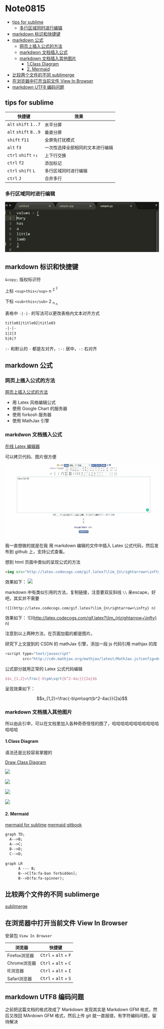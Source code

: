# Note0815




<!-- MarkdownTOC -->

- [tips for sublime](#tips-for-sublime)
  - [多行区域同时进行编辑](#多行区域同时进行编辑)
- [markdown 标识和快捷键](#markdown-标识和快捷键)
- [markdown 公式](#markdown-公式)
  - [网页上插入公式的方法](#网页上插入公式的方法)
  - [markdwon 文档插入公式](#markdwon-文档插入公式)
  - [markdown 文档插入其他图片](#markdown-文档插入其他图片)
    - [1.Class Diagram](#1class-diagram)
    - [2. Mermaid](#2-mermaid)
- [比较两个文件的不同 sublimerge](#比较两个文件的不同-sublimerge)
- [在浏览器中打开当前文件 View In Browser](#在浏览器中打开当前文件-view-in-browser)
- [markdown UTF8 编码问题](#markdown-utf8-编码问题)

<!-- /MarkdownTOC -->

  



## tips for sublime
  
快捷键|效果
-|-
<kbd>alt</kbd> <kbd>shift</kbd> <kbd>1..7</kbd>|水平分屏
<kbd>alt</kbd> <kbd>shift</kbd> <kbd>8..9</kbd>|垂直分屏
<kbd>shift</kbd> <kbd>f11</kbd>|全屏免打扰模式
<kbd>alt</kbd> <kbd>f3</kbd>|一次性选择全部相同的文本进行编辑
<kbd>ctrl</kbd> <kbd>shift</kbd> <kbd>↑↓</kbd>|上下行交换
<kbd>ctrl</kbd> <kbd>f2</kbd>|添加标记
<kbd>ctrl</kbd> <kbd>shift</kbd> <kbd>L</kbd>|多行区域同时进行编辑
<kbd>ctrl</kbd> <kbd>J</kbd>|合并多行

### 多行区域同时进行编辑
![multi_line_editing](/image/multi_line_editing.gif)

## markdown 标识和快捷键

`&copy;` 版权标识符

上标 `<sup>this</sup>` n <sup>2 <sup>2</sup></sup>

下标 `<sub>this</sub>` 2 <sub>n <sub>n</sub></sub>

表格中 `-|-|-` 的写法可以更改表格内文本对齐方式

```markdown
title01|title02|title03
-|-|-
1|2|3
5|6|7
```

`:-` 和默认的 `-` 都是左对齐，`:-:` 居中，`-:` 右对齐

## markdown 公式

### 网页上插入公式的方法

[网页上插入公式的方法](https://blog.csdn.net/xiahouzuoxin/article/details/26478179)

- 用 Latex 风格编辑公式
- 使用 Google Chart 的服务器
- 使用 forkosh 服务器
- 使用 MathJax 引擎

### markdwon 文档插入公式

[在线 Latex 编辑器](http://latex.codecogs.com/eqneditor/editor.php)

可以拷贝代码、图片很方便

![latex_codecoges](/image/latex_codecoges.jpg)

我一直想做的就是在我 用 markdown 编辑的文件中插入 Latex 公式代码，然后发布到 github 上，支持公式查看。

想到 html 页面中类似的呈现公式的方法

```html
<img src="http://latex.codecogs.com/gif.latex?\lim_{n\rightarrow+\infty} n"/>
```
效果如下：
<img src="http://latex.codecogs.com/gif.latex?\lim_{n\rightarrow+\infty} n"/>

markdown 中有类似引用的方法，复制链接，注意要双反斜线 `\\` 来escape，好吧，其实并不需要

```
![](http://latex.codecogs.com/gif.latex?\lim_{n\rightarrow+\infty} n)
```

效果如下：
![](http://latex.codecogs.com/gif.latex?\lim_{n\rightarrow+\infty} n)

注意到以上两种方法，在页面加载的都是图片。

研究下上文提到的 CSDN 的 mathJax 引擎，添加一段 js 代码引用 mathjax 的库

```javascript
<script type="text/javascript" 
        src="http://cdn.mathjax.org/mathjax/latest/MathJax.js?config=default"></script>
```

公式部分就用正常的 Latex 公式代码编辑
```latex
$$x_{1,2}=\frac{-b\pm\sqrt{b^2-4ac}}{2a}$$
```

呈现效果如下：

<script type="text/javascript" src="http://cdn.mathjax.org/mathjax/latest/MathJax.js?config=default"></script>

$$x_{1,2}=\frac{-b\pm\sqrt{b^2-4ac}}{2a}$$


### markdown 文档插入其他图片

所以由此引申，可以在文档里加入各种奇奇怪怪的图了，哈哈哈哈哈哈哈哈哈哈哈哈哈哈

#### 1.Class Diagram

语法还是比较容易掌握的

[Draw Class Diagram](https://yuml.me/diagram/scruffy/class/draw)

![](http://yuml.me/diagram/scruffy/class/[b1uuue])

![](http://yuml.me/diagram/scruffy/class/[Order]-billing>[Address],[Order]-shipping>[Address])

![](http://yuml.me/diagram/scruffy/class/[Customer]<>1->*[Order],[Customer]-[note:Aggregate_Root{bg:cornsilk]})

![](http://yuml.me/diagram/scruffy/class/[User\|Forename;Surname;HashedPassword;Salt\|Login])

#### 2. Mermaid
[mermaid for sublime](https://packagecontrol.io/packages/Mermaid)
[mermaid gitbook](https://mermaidjs.github.io/gantt.html)

    graph TD;
      A-->B;
      A-->C;
      B-->D;
      C-->D;

    graph LR
          A --- B;
          B-->C[fa:fa-ban forbidden];
          B-->D(fa:fa-spinner);



## 比较两个文件的不同 sublimerge

[sublimerge](https://blog.csdn.net/a0405221/article/details/78769672)


## 在浏览器中打开当前文件 View In Browser

安装包 `View In Browser`


浏览器 | 快捷键
-|-
Firefox浏览器| <kbd>Ctrl</kbd> + <kbd>alt</kbd> + <kbd>F</kbd>
Chrome浏览器|  <kbd>Ctrl</kbd> + <kbd>alt</kbd> + <kbd>C</kbd>
IE浏览器|  <kbd>Ctrl</kbd> + <kbd>alt</kbd> + <kbd>I</kbd>
Safari浏览器|  <kbd>Ctrl</kbd> + <kbd>alt</kbd> + <kbd>S</kbd>


## markdown UTF8 编码问题

之前把这篇文档的格式改成了 Markdown 发现其实是 Markdown GFM 格式，然后又改回 MArdown GFM 格式，然后上传 git 就一直报错，有字符编码问题，留待解决
